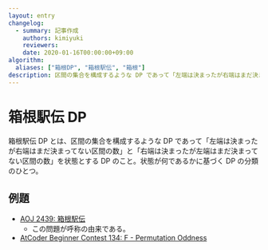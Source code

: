 ```yaml
---
layout: entry
changelog:
  - summary: 記事作成
    authors: kimiyuki
    reviewers:
    date: 2020-01-16T00:00:00+09:00
algorithm:
  aliases: ["箱根DP", "箱根駅伝", "箱根"]
description: 区間の集合を構成するような DP であって「左端は決まったが右端はまだ決まってない区間の数」と「右端は決まったが左端はまだ決まってない区間の数」を状態とする DP のこと。
---
```


# 箱根駅伝 DP

箱根駅伝 DP とは、区間の集合を構成するような DP であって「左端は決まったが右端はまだ決まってない区間の数」と「右端は決まったが左端はまだ決まってない区間の数」を状態とする DP のこと。状態が何であるかに基づく DP の分類のひとつ。

## 例題

-   [AOJ 2439: 箱根駅伝](http://judge.u-aizu.ac.jp/onlinejudge/description.jsp?id=2439)
    -   この問題が呼称の由来である。
-   [AtCoder Beginner Contest 134: F - Permutation Oddness](https://atcoder.jp/contests/abc134/tasks/abc134_f)

